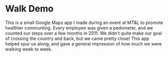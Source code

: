 # Walk Demo

This is a small Google Maps app I made during an event at MT&L to promote healthier communting. Every employee was given a pedometer, and we counted our steps over a few months in 2011. We didn't quite make our goal of crossing the country and back, but we came pretty close! This app helped spur us along, and gave a general impression of how much we were walking week to week.